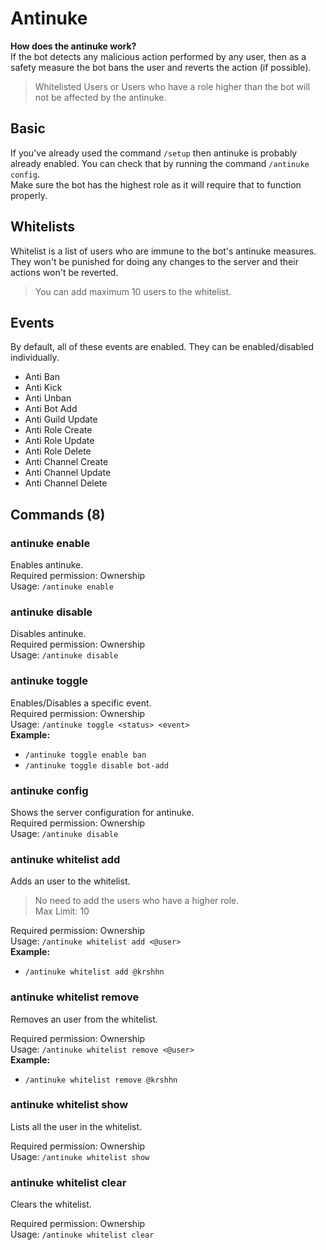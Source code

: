 
# Antinuke

**How does the antinuke work?**  
If the bot detects any malicious action performed by any user, then as a safety measure the bot bans the user and reverts the action (if possible).

> Whitelisted Users or Users who have a role higher than the bot will not be affected by the antinuke.

## Basic
If you've already used the command `/setup` then antinuke is probably already enabled. You can check that by running the command `/antinuke config`.  
Make sure the bot has the highest role as it will require that to function properly.

## Whitelists
Whitelist is a list of users who are immune to the bot's antinuke measures. They won't be punished for doing any changes to the server and their actions won't be reverted.  
> You can add maximum 10 users to the whitelist.  

## Events
By default, all of these events are enabled. They can be enabled/disabled individually.  
 * Anti Ban
 * Anti Kick
 * Anti Unban
 * Anti Bot Add
 * Anti Guild Update
 * Anti Role Create 
 * Anti Role Update
 * Anti Role Delete
 * Anti Channel Create
 * Anti Channel Update
 * Anti Channel Delete

## Commands (8)

### antinuke enable
Enables antinuke.  
Required permission: Ownership  
Usage: `/antinuke enable`

### antinuke disable
Disables antinuke.  
Required permission: Ownership  
Usage: `/antinuke disable`

### antinuke toggle
Enables/Disables a specific event.  
Required permission: Ownership  
Usage: `/antinuke toggle <status> <event>`  
**Example:**  
* `/antinuke toggle enable ban`  
* `/antinuke toggle disable bot-add`

### antinuke config
Shows the server configuration for antinuke.  
Required permission: Ownership  
Usage: `/antinuke disable`

### antinuke whitelist add
Adds an user to the whitelist.  
> No need to add the users who have a higher role.  
Max Limit: 10

Required permission: Ownership  
Usage: `/antinuke whitelist add <@user>`  
**Example:**  
* `/antinuke whitelist add @krshhn`

### antinuke whitelist remove
Removes an user from the whitelist.  

Required permission: Ownership  
Usage: `/antinuke whitelist remove <@user>`  
**Example:**  
* `/antinuke whitelist remove @krshhn`

### antinuke whitelist show
Lists all the user in the whitelist.  

Required permission: Ownership  
Usage: `/antinuke whitelist show`  

### antinuke whitelist clear
Clears the whitelist.  

Required permission: Ownership  
Usage: `/antinuke whitelist clear`  
